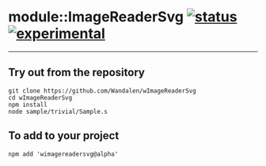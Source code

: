 
# module::ImageReaderSvg  [![status](https://github.com/Wandalen/wImageReaderSvg/workflows/publish/badge.svg)](https://github.com/Wandalen/wImageReaderSvg/actions?query=workflow%3Apublish) [![experimental](https://img.shields.io/badge/stability-experimental-orange.svg)](https://github.com/emersion/stability-badges#experimental)

___

## Try out from the repository
```
git clone https://github.com/Wandalen/wImageReaderSvg
cd wImageReaderSvg
npm install
node sample/trivial/Sample.s
```

## To add to your project
```
npm add 'wimagereadersvg@alpha'
```




